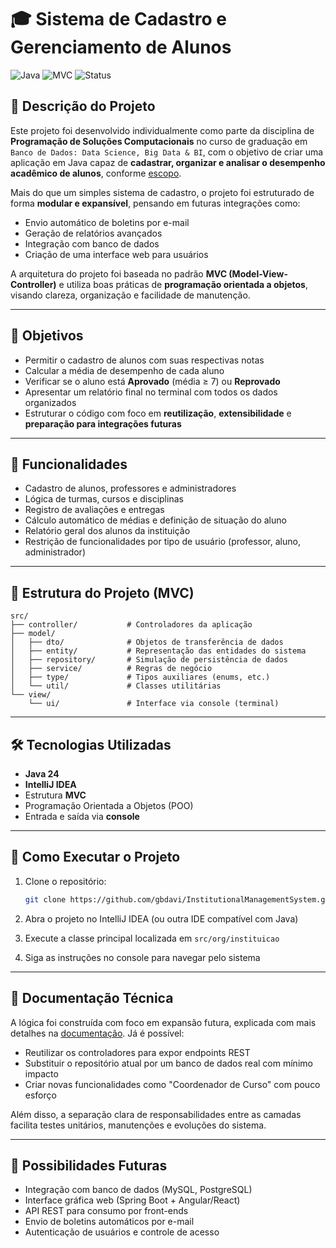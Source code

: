 
# 🎓 Sistema de Cadastro e Gerenciamento de Alunos

![Java](https://img.shields.io/badge/Java-ED8B00?style=for-the-badge\&logo=java\&logoColor=white)
![MVC](https://img.shields.io/badge/Architecture-MVC-blue?style=for-the-badge)
![Status](https://img.shields.io/badge/Status-Concluído-brightgreen?style=for-the-badge)

## 📌 Descrição do Projeto

Este projeto foi desenvolvido individualmente como parte da disciplina de **Programação de Soluções Computacionais** no curso de graduação em `Banco de Dados: Data Science, Big Data & BI`, com o objetivo de criar uma aplicação em Java capaz de **cadastrar, organizar e analisar o desempenho acadêmico de alunos**, conforme [escopo](/docs/Escopo.pdf).

Mais do que um simples sistema de cadastro, o projeto foi estruturado de forma **modular e expansível**, pensando em futuras integrações como:

* Envio automático de boletins por e-mail
* Geração de relatórios avançados
* Integração com banco de dados
* Criação de uma interface web para usuários

A arquitetura do projeto foi baseada no padrão **MVC (Model-View-Controller)** e utiliza boas práticas de **programação orientada a objetos**, visando clareza, organização e facilidade de manutenção.

---

## 🎯 Objetivos

* Permitir o cadastro de alunos com suas respectivas notas
* Calcular a média de desempenho de cada aluno
* Verificar se o aluno está **Aprovado** (média ≥ 7) ou **Reprovado**
* Apresentar um relatório final no terminal com todos os dados organizados
* Estruturar o código com foco em **reutilização**, **extensibilidade** e **preparação para integrações futuras**

---

## 🧠 Funcionalidades

* Cadastro de alunos, professores e administradores
* Lógica de turmas, cursos e disciplinas
* Registro de avaliações e entregas
* Cálculo automático de médias e definição de situação do aluno
* Relatório geral dos alunos da instituição
* Restrição de funcionalidades por tipo de usuário (professor, aluno, administrador)

---

## 🧱 Estrutura do Projeto (MVC)

```
src/
├── controller/           # Controladores da aplicação
├── model/
│   ├── dto/              # Objetos de transferência de dados
│   ├── entity/           # Representação das entidades do sistema
│   ├── repository/       # Simulação de persistência de dados
│   ├── service/          # Regras de negócio
│   ├── type/             # Tipos auxiliares (enums, etc.)
│   └── util/             # Classes utilitárias
└── view/
    └── ui/               # Interface via console (terminal)
```

---

## 🛠️ Tecnologias Utilizadas

* **Java 24**
* **IntelliJ IDEA**
* Estrutura **MVC**
* Programação Orientada a Objetos (POO)
* Entrada e saída via **console**

---

## 📖 Como Executar o Projeto

1. Clone o repositório:

   ```bash
   git clone https://github.com/gbdavi/InstitutionalManagementSystem.git
   ```
2. Abra o projeto no IntelliJ IDEA (ou outra IDE compatível com Java)
3. Execute a classe principal localizada em `src/org/instituicao`
4. Siga as instruções no console para navegar pelo sistema

---

## 📄 Documentação Técnica


A lógica foi construída com foco em expansão futura, explicada com mais detalhes na [documentação](/docs/DocumentacaoProjeto.pdf). Já é possível:

* Reutilizar os controladores para expor endpoints REST
* Substituir o repositório atual por um banco de dados real com mínimo impacto
* Criar novas funcionalidades como "Coordenador de Curso" com pouco esforço

Além disso, a separação clara de responsabilidades entre as camadas facilita testes unitários, manutenções e evoluções do sistema.

---

## 🌟 Possibilidades Futuras

* Integração com banco de dados (MySQL, PostgreSQL)
* Interface gráfica web (Spring Boot + Angular/React)
* API REST para consumo por front-ends
* Envio de boletins automáticos por e-mail
* Autenticação de usuários e controle de acesso
